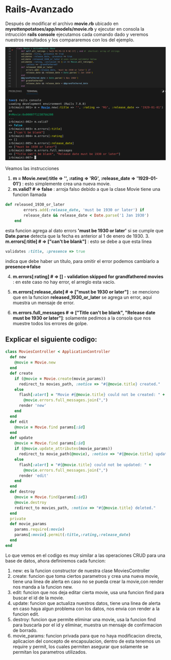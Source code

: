 # Rails-Avanzado
Después de modificar el archivo **movie.rb** ubicado en **myrottenpotatoes/app/models/movie.rb** y ejecutar en consola la intrucción **rails console**
ejecutamos cada comando dado y veremos nuestros resultados y los compararemos con los del ejemplo.

![](https://github.com/GaboYR/Rails-Avanzado/blob/main/images/cap1.png)

Veamos las instrucciones
1. **m = Movie.new(:title => '', :rating => 'RG', :release_date => '1929-01-01')** : esto simplemente crea una nueva movie.
2. **m.valid?  # => false** : arroja falso debido a que la clase Movie tiene una funcion llamada
```ruby
def released_1930_or_later
        errors.add(:release_date, 'must be 1930 or later') if
        release_date && release_date < Date.parse('1 Jan 1930')
    end
```
esta funcion agrega al dato errors **'must be 1930 or later'** si se cumple que **Date.parse** detecta que la fecha es anterior al 1 de enero de 1930. 
3. **m.errors[:title] # => ["can't be blank"]** : esto se debe a que esta linea
```ruby
validates :title, :presence => true
```
indica que debe haber un título, para omitir el error podemos cambiarlo a **presence=>false**

4. **m.errors[:rating] # => [] - validation skipped for grandfathered movies** : en este caso no hay error, el arreglo esta vacío.
   
5. **m.errors[:release_date] # => ["must be 1930 or later"]** : se menciono que en la funcion **released_1930_or_later** se agrega un error, aquí muestra un mensaje de error.
   
6. **m.errors.full_messages # => ["Title can't be blank", "Release date must be 1930 or later"]**: solamente pedimos a la consola que nos muestre todos los errores de golpe.
   
## Explicar el siguiente codigo: 
```ruby
class MoviesController < ApplicationController
  def new
    @movie = Movie.new
  end 
  def create
    if (@movie = Movie.create(movie_params))
      redirect_to movies_path, :notice => "#{@movie.title} created."
    else
      flash[:alert] = "Movie #{@movie.title} could not be created: " +
        @movie.errors.full_messages.join(",")
      render 'new'
    end
  end
  def edit
    @movie = Movie.find params[:id]
  end
  def update
    @movie = Movie.find params[:id]
    if (@movie.update_attributes(movie_params))
      redirect_to movie_path(@movie), :notice => "#{@movie.title} updated."
    else
      flash[:alert] = "#{@movie.title} could not be updated: " +
        @movie.errors.full_messages.join(",")
      render 'edit'
    end
  end
  def destroy
    @movie = Movie.find(params[:id])
    @movie.destroy
    redirect_to movies_path, :notice => "#{@movie.title} deleted."
  end
  private
  def movie_params
    params.require(:movie)
    params[:movie].permit(:title,:rating,:release_date)
  end
end
```
Lo que vemos en el codigo es muy similar a las operaciones CRUD para una base de datos, ahora definiremos cada funcion:

1. new: es la funcion constructor de nuestra clase MoviesController
2. create: funcion que toma ciertos parametros y crea una nueva movie, tiene una linea de alerta en caso no se pueda crear la movie,con render nos manda a la funcion new.
3. edit: funcion que nos deja editar cierta movie, usa una funcion find para buscar el id de la movie.
4. update: funcion que actualiza nuestros datos, tiene una linea de alerta en caso haya algun problema con los datos, nos envia con render a la funcion edit.
5. destroy: funcion que permite eliminar una movie, usa la funcion find para buscarla por el id y eliminar, muestra un mensaje de confirmacion de borrado.
6. movie_params: funcion privada para que no haya modificacion directa, aplicacion del concepto de encapsulacion, dentro de esta tenemos un require y permit, los cuales permiten asegurar
   que solamente se permitan los parametros utilizados.

